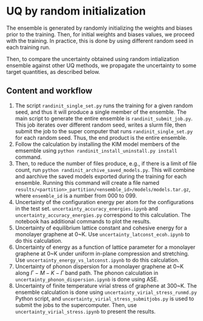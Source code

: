 # UQ by random initialization

The ensemble is generated by randomly initializing the weights and biases prior to the training.
Then, for initial weights and biases values, we proceed with the training.
In practice, this is done by using different random seed in each training run.

Then, to compare the uncertainty obtained using random intialization ensemble against other UQ methods, we propagate the uncertainty to some target quantities, as described below.


## Content and workflow

1. The script `randinit_single_set.py` runs the training for a given random seed, and thus it will produce a single member of the ensemble.
   The main script to generate the entire ensemble is `randinit_submit_job.py`.
   This job iterates over different random seed, writes a slurm file, then submit the job to the super computer that runs `randinit_single_set.py` for each random seed.
   Thus, the end product is the entire ensemble.
2. Follow the calculation by installing the KIM model members of the emsemble using `python randinit_install_uninstall.py install` command.
3. Then, to reduce the number of files produce, e.g., if there is a limit of file count, run `python randinit_archive_saved_models.py`.
   This will combine and aarchive the saved models exported during the training for each ensemble.
   Running this command will create a file named `results/<partition>_partition/<ensemble_id>/models/models.tar.gz`, where `ensemble_id` is a number from 000 to 099.
4. Uncertainty of the configuration energy per atom for the configurations in the test set.
   `uncertainty_accuracy_energies.ipynb` and `uncertainty_accuracy_energies.py` correspond to this calculation.
   The notebook has additional commands to plot the results.
5. Uncertainty of equilibrium lattice constant and cohesive energy for a monolayer graphene at 0~K.
   Use `uncertainty_latconst_ecoh.ipynb` to do this calculation.
6. Uncertainty of energy as a function of lattice parameter for a monolayer graphene at 0~K under uniform in-plane compression and stretching.
   Use `uncertainty_energy_vs_latconst.ipynb` to do this calculation.
7. Uncertainty of phonon dispersion for a monolayer graphene at 0~K along $\Gamma - M - K - \Gamma$ band path.
   The phonon calculation in `uncertainty_phonon_dispersion.ipynb` is done using ASE.
8. Uncertainty of finite temperature virial stress of graphene at 300~K.
   The ensemble calculation is done using `uncertainty_virial_stress_runmd.py` Python script, and `uncertainty_virial_stress_submitjobs.py` is used to submit the jobs to the supercomputer.
   Then, use `uncertainty_virial_stress.ipynb` to present the results.

